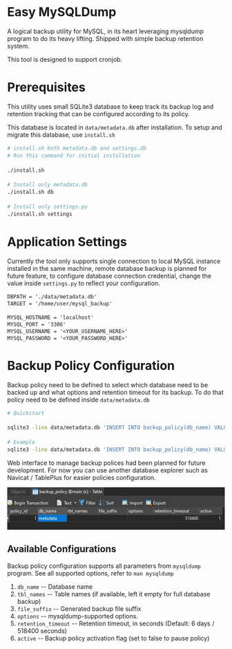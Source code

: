 # Easy MySQLDump

A logical backup utility for MySQL, in its heart leveraging mysqldump program to do its heavy lifting. Shipped with simple backup retention system.

This tool is designed to support cronjob.

# Prerequisites

This utility uses small SQLite3 database to keep track its backup log and retention tracking that can be configured according to its policy.

This database is located in `data/metadata.db` after installation. To setup and migrate this database, use `install.sh`

```sh
# install.sh both metadata.db and settings.db
# Run this command for initial installation

./install.sh

# Install only metadata.db
./install.sh db

# Install only settings.py
./install.sh settings
```

# Application Settings

Currently the tool only supports single connection to local MySQL instance installed in the same machine, remote database backup is planned for future feature, to configure database connection credential, change the value inside `settings.py` to reflect your configuration.

```python3
DBPATH = './data/metadata.db'
TARGET = '/home/user/mysql_backup'

MYSQL_HOSTNAME = 'localhost'
MYSQL_PORT = '3306'
MYSQL_USERNAME = '<YOUR_USERNAME_HERE>'
MYSQL_PASSWORD = '<YOUR_PASSWORD_HERE>'
```

# Backup Policy Configuration

Backup policy need to be defined to select which database need to be backed up and what options and retention timeout for its backup. To do that policy need to be defined inside `data/metadata.db`

```sh
# Quickstart

sqlite3 -line data/metadata.db 'INSERT INTO backup_policy(db_name) VALUES(database_name)'

# Example
sqlite3 -line data/metadata.db 'INSERT INTO backup_policy(db_name) VALUES("mysql")'
```

Web interface to manage backup polices had been planned for future development. For now you can use another database explorer such as Navicat / TablePlus for easier policies configuration.

![Policy table on Navicat](./assets/navicat.jpg)

## Available Configurations

Backup policy configuration supports all parameters from `mysqldump` program. See all supported options, refer to `man mysqldump`

1. `db_name` -- Database name
2. `tbl_names` -- Table names (if available, left it empty for full database backup)
3. `file_suffix` -- Generated backup file suffix 
4. `options` -- mysqldump-supported options.
5. `retention_timeout` -- Retention timeout, in seconds (Default: 6 days / 518400 seconds)
6. `active` -- Backup policy activation flag (set to false to pause policy)


